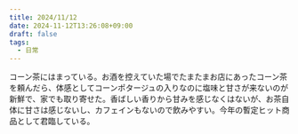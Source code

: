 ```yaml
---
title: 2024/11/12
date: 2024-11-12T13:26:08+09:00
draft: false
tags:
  - 日常
---
```


コーン茶にはまっている。お酒を控えていた場でたまたまお店にあったコーン茶を頼んだら、体感としてコーンポタージュの入りなのに塩味と甘さが来ないのが新鮮で、家でも取り寄せた。香ばしい香りから甘みを感じなくはないが、お茶自体に甘さは感じないし、カフェインもないので飲みやすい。今年の暫定ヒット商品として君臨している。
